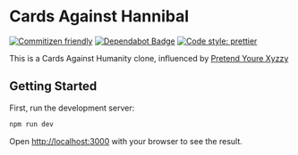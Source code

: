 # Cards Against Hannibal

[![Commitizen friendly](https://img.shields.io/badge/commitizen-friendly-brightgreen.svg)](https://commitizen.github.io/cz-cli/)
[![Dependabot Badge](https://badgen.net/dependabot/stevideter/cards-against-hannibal?icon=dependabot)](https://www.dependabot.com/)
[![Code style: prettier](https://img.shields.io/badge/code_style-prettier-ff69b4.svg)](https://prettier.io/)


This is a Cards Against Humanity clone, influenced by [Pretend Youre Xyzzy](https://github.com/ajanata/PretendYoureXyzzy)

## Getting Started

First, run the development server:

```bash
npm run dev
```

Open [http://localhost:3000](http://localhost:3000) with your browser to see the result.
